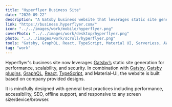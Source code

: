 ```yaml
---
title: "Hyperflyer Business Site"
date: "2020-09-22"
description: "A Gatsby business website that leverages static site generation for performance, scalability, and security."
link: "https://business.hyperflyer.com/"
icon: "../../images/work/mobile/hyperflyer.png"
coverPhoto: "../../images/work/desktop/hyperflyer.png"
photo: "../../images/work/scroll/hyperflyer.png"
tools: "Gatsby, GraphQL, React, TypeScript, Material UI, ServerLess, AWS Lambda"
tag: "work"
---
```


Hyperflyer's business site now leverages [Gatsby’s](https://www.gatsbyjs.com/) static site generation for performance, scalability, and security. In combination with [Gatsby](https://www.gatsbyjs.com/), [Gatsby plugins](https://www.gatsbyjs.com/plugins/), [GraphQL](https://www.gatsbyjs.com/docs/graphql/), [React](https://reactjs.org/), [TypeScript](https://www.typescriptlang.org/), and Material-UI, the website is built based on company provided designs.

It is mindfully designed with general best practices including performance, accessibility, SEO, offline support, and responsive to any screen size/device/browser.
